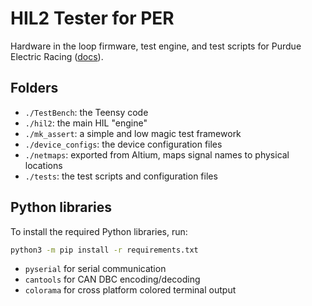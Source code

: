 # HIL2 Tester for PER

Hardware in the loop firmware, test engine, and test scripts for Purdue Electric Racing ([docs](https://lelserslasers.github.io/PER-HIL2/)).

## Folders

- `./TestBench`: the Teensy code
- `./hil2`: the main HIL "engine"
- `./mk_assert`: a simple and low magic test framework
- `./device_configs`: the device configuration files
- `./netmaps`: exported from Altium, maps signal names to physical locations
- `./tests`: the test scripts and configuration files

## Python libraries

To install the required Python libraries, run:

```bash
python3 -m pip install -r requirements.txt
```

- `pyserial` for serial communication
- `cantools` for CAN DBC encoding/decoding
- `colorama` for cross platform colored terminal output
